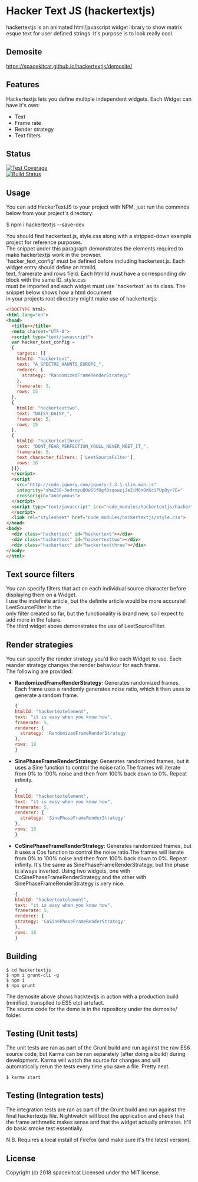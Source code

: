 # Hacker Text JS (hackertextjs)

hackertextjs is an animated html/javascript widget library to show matrix esque text for user defined strings.
It's purpose is to look really cool.

## Demosite

https://spacekitcat.github.io/hackertextjs/demosite/

## Features

Hackertextjs lets you define multiple independent widgets. Each Widget can have it's own:

* Text
* Frame rate
* Render strategy
* Text filters

## Status

[![Test Coverage](https://api.codeclimate.com/v1/badges/937b509c950a1fa54000/test_coverage)](https://codeclimate.com/github/spacekitcat/hackertextjs/test_coverage)  
[![Build Status](https://travis-ci.org/spacekitcat/hackertextjs.svg?branch=master)](https://travis-ci.org/spacekitcat/hackertextjs)

## Usage

You can add HackerTextJS to your project with NPM, just run the commnds below from your project's directory:

$ npm i hackertextjs --save-dev

You should find hackertext.js, style.css along with a stripped-down example project for reference purposes.  
The snippet under this paragraph demonstrates the elements required to make hackertextjs work in the browser.  
'hacker_text_config' must be defined before including hackertext.js. Each widget entry should define an htmlId,  
text, framerate and rows field. Each htmlId must have a corresponding div block with the same ID. style.css  
must be imported and each widget must use 'hackertext' as its class. The snippet below shows how a html document  
in your projects root directory might make use of hackertextjs:

```html
<!DOCTYPE html>
<html lang="en">
<head>
  <title></title>
  <meta charset="UTF-8">
  <script type="text/javascript">
  var hacker_text_config =
  {
    targets: [{
    htmlId: "hackertext",
    text: "A_SPECTRE_HAUNTS_EUROPE_",
    rederer: {
      strategy: "RandomizedFrameRenderStrategy"
    },
    framerate: 3,
    rows: 15
  },
  {
    htmlId: "hackertexttwo",
    text: "DAISY_DAISY_",
    framerate: 5,
    rows: 15
  },
  {
    htmlId: "hackertextthree",
    text: "DONT_FEAR_PERFECTION_YOULL_NEVER_MEET_IT_",
    framerate: 5,
    text_character_filters: ['LeetSourceFilter'],
    rows: 18
  }]};
  </script>
  <script
    src="http://code.jquery.com/jquery-3.3.1.slim.min.js"
    integrity="sha256-3edrmyuQ0w65f8gfBsqowzjJe2iM6n0nKciPUp8y+7E="
    crossorigin="anonymous">
  </script>
  <script type="text/javascript" src="node_modules/hackertextjs/hackertext.js">
  </script>
  <link rel="stylesheet" href="node_modules/hackertextjs/style.css">
</head>
<body>
  <div class="hackertext" id="hackertext"></div>
  <div class="hackertext" id="hackertexttwo"></div>
  <div class="hackertext" id="hackertextthree"></div>
</body>
</html>
```

## Text source filters

You can specify filters that act on each individual source character before displaying them on a Widget.  
I use the indefinite article, but the definite article would be more accurate! LeetSourceFilter is the  
only filter created so far, but the functionality is brand new, so I expect to add more in the future.  
The third widget above demonstrates the use of LeetSourceFilter.

## Render strategies

You can specify the render strategy you'd like each Widget to use. Each reander strategy changes the render behaviour for each frame.  
The following are provided:

* **RandomizedFrameRenderStrategy**:
  Generates randomized frames. Each frame uses a randomly generates noise ratio, which it then uses to generate a random frame.
  ```javascript
  {
  htmlId: "hackertextelement",
  text: "it is easy when you know how",
  framerate: 5,
  renderer: {
    strategy: 'RandomizedFrameRenderStrategy'
  },
  rows: 18
  }
  ```
* **SinePhaseFrameRenderStrategy**:
  Generates randomized frames, but it uses a Sine function to control the noise ratio.The frames will iterate from 0% to 100% noise and then from 100% back down to 0%. Repeat infinity.
  ```javascript
  {
  htmlId: "hackertextelement",
  text: "it is easy when you know how",
  framerate: 5,
  renderer: {
    strategy: 'SinePhaseFrameRenderStrategy'
  },
  rows: 18
  }
  ```
* **CoSinePhaseFrameRenderStrategy**:
  Generates randomized frames, but it uses a Cos function to control the noise ratio.The frames will iterate from 0% to 100% noise and then from 100% back down to 0%. Repeat infinity. It's the same as SinePhaseFrameRenderStrategy, but the phase is always inverted. Using two widgets, one with CoSinePhaseFrameRenderStrategy and the other with SinePhaseFrameRenderStrategy is very nice.
  ```javascript
  {
  htmlId: "hackertextelement",
  text: "it is easy when you know how",
  framerate: 5,
  renderer: {
  strategy: 'CoSinePhaseFrameRenderStrategy'
  },
  rows: 18
  }
  ```

## Building

```
$ cd hackertextjs  
$ npm i grunt-cli -g  
$ npm i  
$ npx grunt
```

The demosite above shows hacktextjs in action with a production build (minified, transpiled to ES5 etc) artefact.  
The source code for the demo is in the repository under the demosite/ folder.

## Testing (Unit tests)

The unit tests are ran as part of the Grunt build and run against the raw ES6 source code, but Karma can be ran separately (after doing a build) during development. Karma will watch the source for changes and will automatically rerun the tests every time you save a file. Pretty neat.

```
$ karma start
```

## Testing (Integration tests)

The integration tests are ran as part of the Grunt build and run against the final hackertextjs file. Nightwatch will boot the application and check that the frame arithmetic makes sense and that the widget actually animates. It'll do basic smoke test essentially.

N.B. Requires a local install of Firefox (and make sure it's the latest version).

## License

Copyright (c) 2018 spacekitcat
Licensed under the MIT license.
